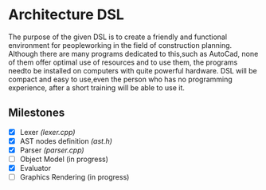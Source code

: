 # Architecture DSL

The purpose of the given DSL is to create a friendly and functional environment for peopleworking in the field of construction planning.  Although there are many programs dedicated to this,such as AutoCad, none of them offer optimal use of resources and to use them, the programs needto be installed on computers with quite powerful hardware.  DSL will be compact and easy to use,even the person who has no programming experience, after a short training will be able to use it.

## Milestones
- [x] Lexer    *(lexer.cpp)*
- [x] AST nodes definition    *(ast.h)*
- [x] Parser    *(parser.cpp)*
- [ ] Object Model (in progress) 
- [x] Evaluator 
- [ ] Graphics Rendering (in progress) 
